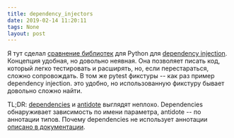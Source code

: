 ```yaml
---
title: dependency_injectors
date: 2019-02-14 11:20:11
tags: None
layout: post
---
```


Я тут сделал [сравнение библиотек](https://github.com/orsinium/dependency_injectors) для Python для [dependency injection](https://en.wikipedia.org/wiki/Dependency_injection). Концепция удобная, но довольно неявная. Она позволяет писать код, который легко тестировать и расширять, но, если перестараться, сложно сопровождать. В том же pytest фикстуры -- как раз пример dependency injection. это удобно, но использованную фикстуру бывает довольно сложно найти.

TL;DR: [dependencies](https://dependencies.readthedocs.io/en/latest/usage.html) и [antidote](https://antidote.readthedocs.io/en/stable/tutorial.html) выглядят неплохо. Dependencies обнаруживает зависимость по имени параметра, antidote -- по аннотации типов. Почему dependencies не использует аннотации [описано в документации](https://dependencies.readthedocs.io/en/latest/faq.html).
